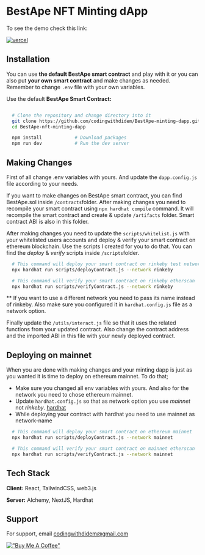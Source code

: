 # BestApe NFT Minting dApp 


To see the demo check this link:

[![vercel](https://img.shields.io/badge/vercel-5624d0?style=for-the-badge&logo=vercel&logoColor=white)](https://nft-minting-dapp-mu.vercel.app/)




## Installation

You can use **the default BestApe smart contract** and play with it or you can also put **your own smart contract** and make changes as needed. Remember to change `.env` file with your own variables.

Use the default **BestApe Smart Contract:**

```bash

  # Clone the repository and change directory into it
  git clone https://github.com/codingwithdidem/BestApe-minting-dapp.git
  cd BestApe-nft-minting-dapp

  npm install            # Download packages
  npm run dev            # Run the dev server
```

## Making Changes

First of all change .env variables with yours. And update the `dapp.config.js` file according to your needs.

If you want to make changes on BestApe smart contract, you can find BestApe.sol inside `/contracts`folder. After making changes you need to recompile your smart contract using `npx hardhat compile` command. It will recompile the smart contract and create & update `/artifacts` folder. Smart contract ABI is also in this folder.

After making changes you need to update the `scripts/whitelist.js` with your whitelisted users accounts and deploy & verify your smart contract on ethereum blockchain. Use the scripts I created for you
to do that. You can find the _deploy_ & _verify_ scripts inside `/scripts`folder.

```bash
  # This command will deploy your smart contract on rinkeby test network
  npx hardhat run scripts/deployContract.js --network rinkeby

  # This command will verify your smart contract on rinkeby etherscan
  npx hardhat run scripts/verifyContract.js --network rinkeby
```

\*\* If you want to use a different network you need to pass its name instead of rinkeby. Also make sure you configured it
in `hardhat.config.js` file as a network option.

Finally update the `/utils/interact.js` file so that it uses the related functions from your updated contract. Also change the contract address and the imported ABI in this file with your newly deployed contract.

## Deploying on mainnet

When you are done with making changes and your minting dapp is just as you wanted it is time to deploy on ethereum mainnet.
To do that;

- Make sure you changed all env variables with yours. And also for the network you need to chose ethereum mainnet.
- Update `hardhat.config.js` so that as network option you use _mainnet_ not _rinkeby_. [hardhat](https://hardhat.org/tutorial/deploying-to-a-live-network.html)
- While deploying your contract with hardhat you need to use mainnet as network-name

```bash
  # This command will deploy your smart contract on ethereum mainnet
  npx hardhat run scripts/deployContract.js --network mainnet

  # This command will verify your smart contract on mainnet etherscan
  npx hardhat run scripts/verifyContract.js --network mainnet
```

## Tech Stack

**Client:** React, TailwindCSS, web3.js

**Server:** Alchemy, NextJS, Hardhat

## Support

For support, email codingwithdidem@gmail.com

[!["Buy Me A Coffee"](https://www.buymeacoffee.com/assets/img/custom_images/orange_img.png)](https://www.buymeacoffee.com/)
